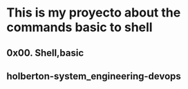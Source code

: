 # This is my proyecto about the commands basic to shell
## 0x00. Shell,basic
## holberton-system_engineering-devops
